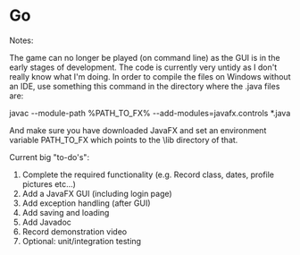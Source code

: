 # Go

Notes:

The game can no longer be played (on command line) as the GUI is in the early stages of development. The code is currently very untidy as I don't really know what I'm doing. In order to compile the files on Windows without an IDE, use something this command in the directory where the .java files are:

javac --module-path %PATH_TO_FX% --add-modules=javafx.controls *.java

And make sure you have downloaded JavaFX and set an environment variable PATH_TO_FX which points to the \lib directory of that.


Current big "to-do's":

1. Complete the required functionality (e.g. Record class, dates, profile pictures etc...)
2. Add a JavaFX GUI (including login page)
3. Add exception handling (after GUI)
4. Add saving and loading
5. Add Javadoc
6. Record demonstration video
7. Optional: unit/integration testing
